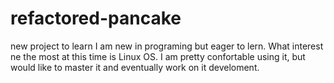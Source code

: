 # refactored-pancake
new project to learn
I am new in programing but eager to lern. What interest ne the most at this time is Linux OS. I am pretty confortable using it, but would like to master it and eventually work on it develoment.
